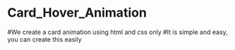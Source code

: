 # Card_Hover_Animation
#We create a card animation using html and css only 
#It is simple and easy, you can create this easily  
